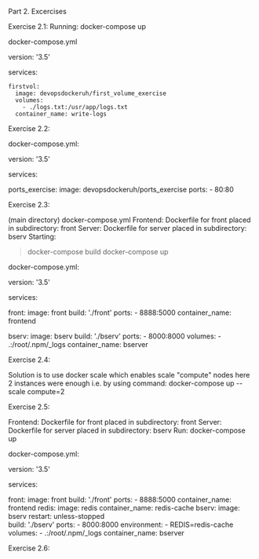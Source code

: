 Part 2. Excercises

Exercise 2.1: 
Running: docker-compose up 

docker-compose.yml
 
version: '3.5' 

services: 

    firstvol:
      image: devopsdockeruh/first_volume_exercise 
      volumes: 
        - ./logs.txt:/usr/app/logs.txt
      container_name: write-logs


Exercise 2.2: 

docker-compose.yml:  

version: '3.5' 

services: 

   ports_exercise:
      image: devopsdockeruh/ports_exercise 
      ports:
        - 80:80

Exercise 2.3: 

(main directory) docker-compose.yml 
Frontend: Dockerfile for front placed in subdirectory: front
Server: Dockerfile for server placed in subdirectory: bserv
Starting: 
> docker-compose build
> docker-compose up 

docker-compose.yml:

version: '3.5'

services: 

   front:
      image: front 
      build: './front'
      ports:
        - 8888:5000
      container_name: frontend

   bserv: 
      image: bserv
      build: './bserv'
      ports:
        - 8000:8000
      volumes:
        - .:/root/.npm/_logs
      container_name: bserver

Exercise 2.4: 

Solution is to use docker scale which enables scale "compute" nodes 
here 2 instances were enough i.e. by using command: 
docker-compose up --scale compute=2

Exercise 2.5: 

Frontend: Dockerfile for front placed in subdirectory: front
Server: Dockerfile for server placed in subdirectory: bserv
Run: docker-compose up 

docker-compose.yml:

version: '3.5'

services: 

   front:
      image: front 
      build: './front'
      ports:
        - 8888:5000
      container_name: frontend
   redis: 
      image: redis
      container_name: redis-cache
   bserv: 
      image: bserv
      restart: unless-stopped  
      build: './bserv'
      ports:
        - 8000:8000
      environment: 
        - REDIS=redis-cache
      volumes:
        - .:/root/.npm/_logs
      container_name: bserver

Exercise 2.6:

